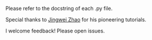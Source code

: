 Please refer to the docstring of each .py file.  

Special thanks to [Jingwei Zhao](https://github.com/zhaojw1998) for his pioneering tutorials.  

I welcome feedback! Please open issues.  
